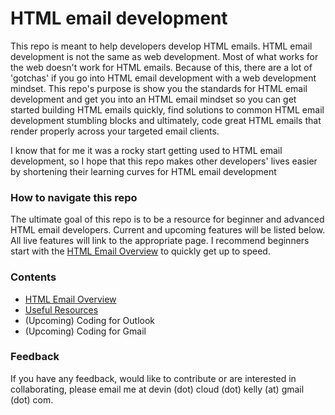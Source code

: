 # HTML email development



This repo is meant to help developers develop HTML emails. HTML email development is not the same as web development. Most of what works for the web doesn't work for HTML emails. Because of this, there are a lot of 'gotchas' if you go into HTML email development with a web development mindset. This repo's purpose is show you the standards for HTML email development and get you into an HTML email mindset so you can get started building HTML emails quickly, find solutions to common HTML email development stumbling blocks and ultimately, code great HTML emails that render properly across your targeted email clients.

I know that for me it was a rocky start getting used to HTML email development, so I hope that this repo makes other developers' lives easier by shortening their learning curves for HTML email development

### How to navigate this repo

The ultimate goal of this repo is to be a resource for beginner and advanced HTML email developers. Current and upcoming features will be listed below. All live features will link to the appropriate page. I recommend beginners start with the [HTML Email Overview](htmlEmailOverview.md) to quickly get up to speed.

### Contents

- [HTML Email Overview](htmlEmailOverview.md)
- [Useful Resources](resources.md)
- (Upcoming) Coding for Outlook
- (Upcoming) Coding for Gmail

### Feedback

If you have any feedback, would like to contribute or are interested in collaborating, please email me at devin (dot) cloud (dot) kelly (at) gmail (dot) com.
